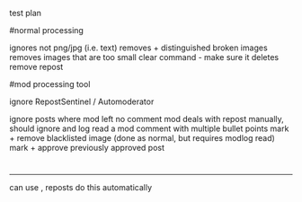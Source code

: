 test plan

#normal processing

ignores not png/jpg (i.e. text)
removes + distinguished broken images
removes images that are too small
clear command - make sure it deletes
remove repost



#mod processing tool

ignore RepostSentinel / Automoderator

ignore posts where mod left no comment
mod deals with repost manually, should ignore and log
read a mod comment with multiple bullet points
mark + remove blacklisted image (done as normal, but requires modlog read)
mark + approve previously approved post

#










---

can use [](#magic_ignore), reposts do this automatically

